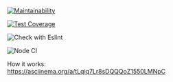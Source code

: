 [![Maintainability](https://api.codeclimate.com/v1/badges/09dfa9a60396c5f1070f/maintainability)](https://codeclimate.com/github/ElenaSolovyeva/frontend-project-lvl2/maintainability)

[![Test Coverage](https://api.codeclimate.com/v1/badges/09dfa9a60396c5f1070f/test_coverage)](https://codeclimate.com/github/ElenaSolovyeva/frontend-project-lvl2/test_coverage)

![Check with Eslint](https://github.com/ElenaSolovyeva/frontend-project-lvl2/workflows/Check%20with%20Eslint/badge.svg)

![Node CI](https://github.com/ElenaSolovyeva/frontend-project-lvl2/workflows/Node%20CI/badge.svg)

How it works:  
https://asciinema.org/a/tLqiq7Lr8sDQQQoZ1550LMNpC
